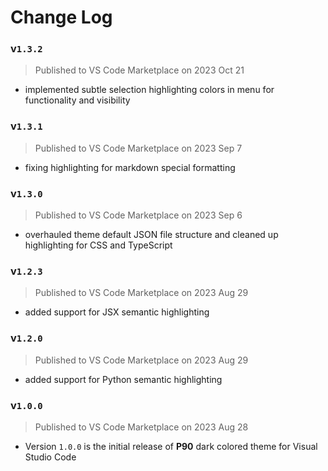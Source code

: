 # Change Log

### v`1.3.2`
> Published to VS Code Marketplace on 2023 Oct 21
* implemented subtle selection highlighting colors in menu for functionality and visibility

### v`1.3.1`
> Published to VS Code Marketplace on 2023 Sep 7
* fixing highlighting for markdown special formatting

### v`1.3.0`
> Published to VS Code Marketplace on 2023 Sep 6
* overhauled theme default JSON file structure and cleaned up highlighting for CSS and TypeScript

### v`1.2.3`
> Published to VS Code Marketplace on 2023 Aug 29
* added support for JSX semantic highlighting

### v`1.2.0`
> Published to VS Code Marketplace on 2023 Aug 29
* added support for Python semantic highlighting

### v`1.0.0`
> Published to VS Code Marketplace on 2023 Aug 28
* Version `1.0.0` is the initial release of **P90** dark colored theme for Visual Studio Code